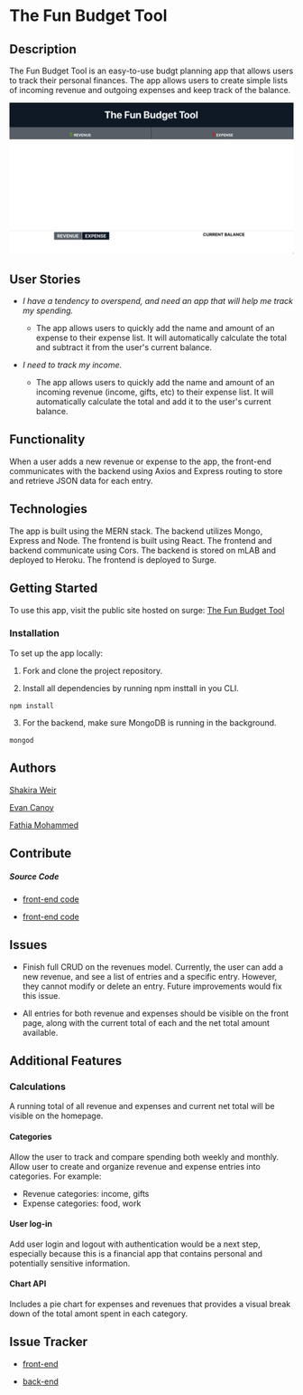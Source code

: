 # The Fun Budget Tool

## Description
The Fun Budget Tool is an easy-to-use budgt planning app that allows users to track their personal finances. The app allows users to create simple lists of incoming revenue and outgoing expenses and keep track of the balance. 

![screen shot](Planning/screenshot.jpg?raw=true)

## User Stories

- *I have a tendency to overspend, and need an app that will help me track my spending.*

  - The app allows users to quickly add the name and amount of an expense to their expense list. It will automatically calculate the total and subtract it from the user's current balance. 

- *I need to track my income.*

  - The app allows users to quickly add the name and amount of an incoming revenue (income, gifts, etc) to their expense list. It will automatically calculate the total and add it to the user's current balance. 

## Functionality
When a user adds a new revenue or expense to the app, the front-end communicates with the backend using Axios and Express routing to store and retrieve JSON data for each entry. 

## Technologies
The app is built using the MERN stack. The backend utilizes Mongo, Express and Node. The frontend is built using React. The frontend and backend communicate using Cors. The backend is stored on mLAB and deployed to Heroku. The frontend is deployed to Surge. 

## Getting Started

To use this app, visit the public site hosted on surge: [The Fun Budget Tool](http://the-fun-budget-tool.surge.sh/)

### Installation
To set up the app locally:
1. Fork and clone the project repository. 

2. Install all dependencies by running npm insttall in you CLI.
```
npm install
```

3. For the backend, make sure MongoDB is running in the background. 
```
mongod
```


## Authors
[Shakira Weir](https://github.com/shakiraweir)

[Evan Canoy](https://github.com/naveyonac)

[Fathia Mohammed](https://github.com/FATHIA123)

## Contribute

##### Source Code

- [front-end code](https://github.com/shakiraweir/expense-tracker)

- [front-end code](https://github.com/shakiraweir/expense-tracker)

## Issues

- Finish full CRUD on the revenues model. Currently, the user can add a new revenue, and see a list of entries and a specific entry. However, they cannot modify or delete an entry. Future improvements would fix this issue. 

- All entries for both revenue and expenses should be visible on the front page, along with the current total of each and the net total amount available. 

## Additional Features

### Calculations
A running total of all revenue and expenses and current net total will be visible on the homepage.

#### Categories
Allow the user to track and compare spending both weekly and monthly. Allow user to create and organize revenue and expense entries into categories. For example: 
- Revenue categories: income, gifts
- Expense categories: food, work

#### User log-in
Add user login and logout with authentication would be a next step, especially because this is a financial app that contains personal and potentially sensitive information.

#### Chart API
Includes a pie chart for expenses and revenues that provides a visual break down of the total amont spent in each category. 

## Issue Tracker

- [front-end](https://github.com/naveyonac/expense-tracker-api/issues)

- [back-end](https://github.com/naveyonac/expense-tracker-api/issues)

